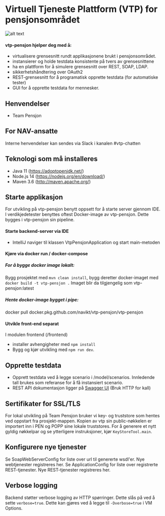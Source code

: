 Virtuell Tjeneste Plattform (VTP) for pensjonsområdet
=================================

![alt text](vtp.png "VTP Logo")


#### vtp-pensjon hjelper deg med å: 
- virtualisere grensesnitt rundt applikasjonene brukt i pensjonsområdet. 
- instansierer og holde testdata konsistente på tvers av grensesnittene
- ha en plattform for å simulere grensesnitt over REST, SOAP, LDAP.
- sikkerhetshåndtering over OAuth2
- REST-grensesnitt for å programatisk opprette testdata (for automatiske tester) 
- GUI for å opprette testdata for mennesker.

## Henvendelser
- Team Pensjon

## For NAV-ansatte
Interne henvendelser kan sendes via Slack i kanalen #vtp-chatten

## Teknologi som må installeres
- Java 11 (https://adoptopenjdk.net/)
- Node.js 14 (https://nodejs.org/en/download/)
- Maven 3.6 (http://maven.apache.org/)

## Starte applikasjon
For utvikling på vtp-pensjon benytt oppsett for å starte server gjennom IDE.
I verdikjedetester benyttes oftest Docker-image av vtp-pensjon. Dette bygges i vtp-pensjon sin pipeline. 

#### Starte backend-server via IDE
* IntelliJ naviger til klassen VtpPensjonApplication og start main-metoden

#### Kjøre via docker run / docker-compose
##### For å bygge docker image lokalt: 
Bygg prosjektet med `mvn clean install`, bygg deretter docker-imaget med `docker build -t vtp-pensjon .` 
Imaget blir da tilgjengelig som vtp-pensjon:latest

##### Hente docker-image bygget i pipe: 
docker pull docker.pkg.github.com/navikt/vtp-pensjon/vtp-pensjon

#### Utvikle front-end separat
I modulen frontend (/frontend)
* installer avhengigheter med `npm install`
* Bygg og kjør utvikling med `npm run dev`.

## Opprette testdata 
* Opprett testdata ved å legge scenario i /model/scenarios. Innledende tall brukes som referanse for å få instansiert scenario.
* REST API dokumentasjon ligger på [Swagger UI](http://localhost:8060/rest/swagger-ui/index.html)  (Bruk HTTP for kall)


## Sertifikater for SSL/TLS
For lokal utvikling på Team Pensjon bruker vi key- og truststore som hentes ved oppstart fra prosjekt-mappen. 
Kopien av vtp sin public-nøkkelen er importert inn i PEN og POPP sine lokale truststores.
For å generere et nytt gyldig nøkkelpar og   se ytterligere instruksjoner, kjør `KeyStoreTool.main`.

## Konfigurere nye tjenester
Se SoapWebServerConfig for liste over url til genererte wsdl'er. Nye webtjenester registreres her. 
Se ApplicationConfig for liste over registrerte REST-tjenester. Nye REST-tjenester registreres her.     


## Verbose logging

Backend støtter verbose logging av HTTP spørringer. Dette slås på ved å sette `verbose=true`. Dette kan
gjøres ved å legge til `-Dverbose=true` i VM Options.
